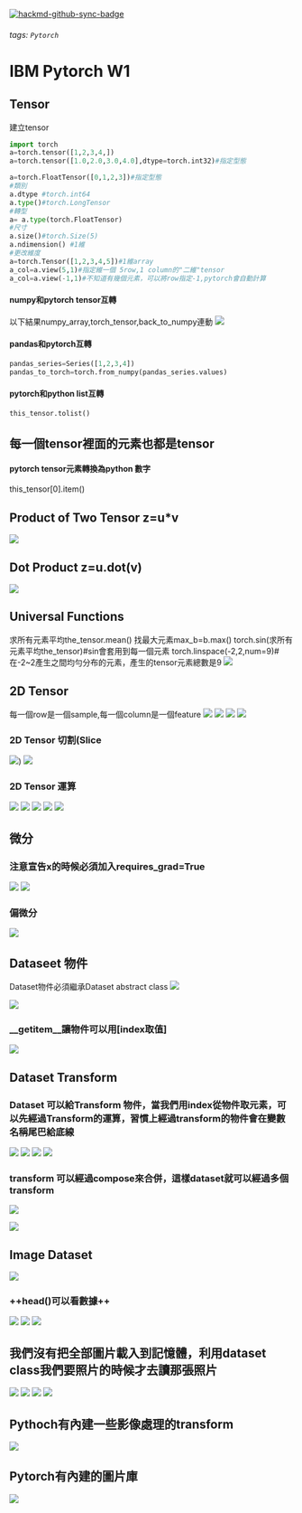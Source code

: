 [![hackmd-github-sync-badge](https://hackmd.io/Fk4cHnncQI2M-R9AvvzYxw/badge)](https://hackmd.io/Fk4cHnncQI2M-R9AvvzYxw)
###### tags: `Pytorch`
# IBM Pytorch W1

## Tensor
建立tensor
```python
import torch
a=torch.tensor([1,2,3,4,])
a=torch.tensor([1.0,2.0,3.0,4.0],dtype=torch.int32)#指定型態

a=torch.FloatTensor([0,1,2,3])#指定型態
#類別
a.dtype #torch.int64
a.type()#torch.LongTensor
#轉型
a= a.type(torch.FloatTensor)
#尺寸
a.size()#torch.Size(5)
a.ndimension() #1維
#更改維度
a=torch.Tensor([1,2,3,4,5])#1維array
a_col=a.view(5,1)#指定維一個 5row,1 column的"二維"tensor
a_col=a.view(-1,1)#不知道有幾個元素，可以將row指定-1,pytorch會自動計算
```

#### numpy和pytorch tensor互轉
以下結果numpy_array,torch_tensor,back_to_numpy連動
![](https://i.imgur.com/8gd004T.png)

#### pandas和pytorch互轉
```python
pandas_series=Series([1,2,3,4])
pandas_to_torch=torch.from_numpy(pandas_series.values)
```
#### pytorch和python list互轉
```python
this_tensor.tolist()
```
## 每一個tensor裡面的元素也都是tensor
#### pytorch tensor元素轉換為python 數字
this_tensor[0].item()

## Product of Two Tensor z=u*v
![](https://i.imgur.com/s3qONGw.png)

## Dot Product z=u.dot(v)
![](https://i.imgur.com/0m31G7m.png)

## Universal Functions
求所有元素平均the_tensor.mean()
找最大元素max_b=b.max()
torch.sin(求所有元素平均the_tensor)#sin會套用到每一個元素
torch.linspace(-2,2,num=9)#在-2~2產生之間均勻分布的元素，產生的tensor元素總數是9
![](https://i.imgur.com/RIr8flD.png)

## 2D Tensor
每一個row是一個sample,每一個column是一個feature
![](https://i.imgur.com/tYJdDne.png)
![](https://i.imgur.com/dDOxMMh.png)
![](https://i.imgur.com/QGqvbKv.png)
![](https://i.imgur.com/n95sl8D.png)

### 2D Tensor 切割(Slice
![](https://i.imgur.com/zETIPJp.png))
![](https://i.imgur.com/rfWP7Xq.png)
### 2D Tensor 運算
![](https://i.imgur.com/Ojy4kIv.png)
![](https://i.imgur.com/gR6hdj0.png)
![](https://i.imgur.com/zXsnKtZ.png)
![](https://i.imgur.com/mKCUiMD.png)
![](https://i.imgur.com/BUt0CUZ.png)

## 微分
### 注意宣告x的時候必須加入requires_grad=True
![](https://i.imgur.com/9OReVoU.png)
![](https://i.imgur.com/dSZsp9X.png)
### 偏微分
![](https://i.imgur.com/xZB0zTd.png)


## Dataseet 物件
Dataset物件必須繼承Dataset abstract class
![](https://i.imgur.com/vk4efXM.png)

![](https://i.imgur.com/yr6HprG.png)

### __getitem__讓物件可以用[index取值]
![](https://i.imgur.com/WwFxV3d.png)

## Dataset Transform
### Dataset 可以給Transform 物件，當我們用index從物件取元素，可以先經過Transform的運算，習慣上經過transform的物件會在變數名稱尾巴給底線
![](https://i.imgur.com/rgja5m9.png)
![](https://i.imgur.com/WIDU1Tg.png)
![](https://i.imgur.com/pGhEgTR.png)
![](https://i.imgur.com/teyqIKJ.png)

### transform 可以經過compose來合併，這樣dataset就可以經過多個transform
![](https://i.imgur.com/F7kRN4d.png)

![](https://i.imgur.com/dKWcj4H.png)

## Image Dataset
![](https://i.imgur.com/ND8IJbJ.png)
 ### ++**head()可以看數據**++
![](https://i.imgur.com/HbFSfJM.png)
![](https://i.imgur.com/zUkkTPe.png)
![](https://i.imgur.com/yH0HxKA.png)
## 我們沒有把全部圖片載入到記憶體，利用dataset class我們要照片的時候才去讀那張照片
![](https://i.imgur.com/PqvA8yP.png)
![](https://i.imgur.com/8TB7csm.png)
![](https://i.imgur.com/TnSAbtv.png)
![](https://i.imgur.com/5lZN2T9.png)
## Pythoch有內建一些影像處理的transform
![](https://i.imgur.com/ORoqnSC.png)
## Pytorch有內建的圖片庫
![](https://i.imgur.com/Ou6kXhW.png)
